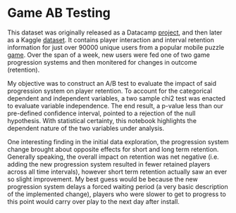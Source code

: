 # Game AB Testing

This dataset was originally released as a Datacamp [project](https://www.datacamp.com/projects/184), and then later as a Kaggle [dataset](https://www.kaggle.com/yufengsui/mobile-games-ab-testing). It contains player interaction and interval retention information for just over 90000 unique users from a popular mobile puzzle [game](https://tactilegames.com/cookie-cats/). Over the span of a week, new users were fed one of two game progression systems and then monitered for changes in outcome (retention). 

My objective was to construct an A/B test to evaluate the impact of said progression system on player retention. To account for the categorical dependent and independent variables, a two sample chi2 test was enacted to evaluate variable independence. The end result, a p-value less than our pre-defined confidence interval, pointed to a rejection of the null hypothesis. With statistical certainty, this notebook highlights the dependent nature of the two variables under analysis.

One interesting finding in the initial data exploration, the progression system change brought about opposite effects for short and long term retention. Generally speaking, the overall impact on retention was net negative (i.e. adding the new progression system resulted in fewer retained players across all time intervals), however short term retention actually saw an ever so slight improvement. My best guess would be because the new progression system delays a forced waiting period (a very basic description of the implemented change), players who were slower to get to progress to this point would carry over play to the next day after install. 
